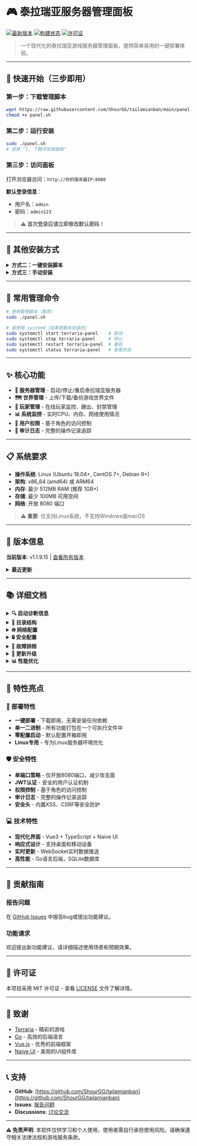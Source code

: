 # 🎮 泰拉瑞亚服务器管理面板

[![最新版本](https://img.shields.io/github/v/release/ShourGG/tailamianban?style=flat-square)](https://github.com/ShourGG/tailamianban/releases/latest)
[![构建状态](https://img.shields.io/github/actions/workflow/status/ShourGG/tailamianban/release.yml?style=flat-square)](https://github.com/ShourGG/tailamianban/actions)
[![许可证](https://img.shields.io/github/license/ShourGG/tailamianban?style=flat-square)](LICENSE)

> 一个现代化的泰拉瑞亚游戏服务器管理面板，提供简单易用的一键部署体验。

---

## 🚀 快速开始（三步即用）

### 第一步：下载管理脚本

```bash
wget https://raw.githubusercontent.com/ShourGG/tailamianban/main/panel.sh
chmod +x panel.sh
```

### 第二步：运行安装

```bash
sudo ./panel.sh
# 选择 "1. 下载并安装面板"
```

### 第三步：访问面板

打开浏览器访问：`http://你的服务器IP:8080`

**默认登录信息**：
- 用户名：`admin`
- 密码：`admin123`

> ⚠️ **首次登录后请立即修改默认密码！**

---

## 📖 其他安装方式

<details>
<summary><b>方式二：一键安装脚本</b></summary>

```bash
curl -fsSL https://raw.githubusercontent.com/ShourGG/tailamianban/main/scripts/install.sh | sudo bash
```

安装完成后自动启动，访问 `http://你的服务器IP:8080`

</details>

<details>
<summary><b>方式三：手动安装</b></summary>

```bash
# 1. 下载最新版本
wget https://github.com/ShourGG/tailamianban/releases/latest/download/terraria-panel-linux-amd64.tar.gz

# 2. 解压文件
tar -xzf terraria-panel-linux-amd64.tar.gz
cd terraria-panel

# 3. 启动面板
chmod +x scripts/run.sh
./scripts/run.sh start

# 4. 访问面板
http://localhost:8080
```

</details>

---

## 🔧 常用管理命令

```bash
# 使用管理脚本（推荐）
sudo ./panel.sh

# 或使用 systemd（如果是脚本安装的）
sudo systemctl start terraria-panel    # 启动
sudo systemctl stop terraria-panel     # 停止
sudo systemctl restart terraria-panel  # 重启
sudo systemctl status terraria-panel   # 查看状态
```

---

## ✨ 核心功能

- **🎯 服务器管理** - 启动/停止/重启泰拉瑞亚服务器
- **🗺️ 世界管理** - 上传/下载/备份游戏世界文件
- **👥 玩家管理** - 在线玩家监控、踢出、封禁管理
- **📊 系统监控** - 实时CPU、内存、网络使用情况
- **🔐 用户权限** - 基于角色的访问控制
- **📝 审计日志** - 完整的操作记录追踪

---

## 📋 系统要求

- **操作系统**: Linux (Ubuntu 18.04+, CentOS 7+, Debian 9+)
- **架构**: x86_64 (amd64) 或 ARM64
- **内存**: 最少 512MB RAM (推荐 1GB+)
- **存储**: 最少 100MB 可用空间
- **网络**: 开放 8080 端口

> ⚠️ **重要**: 仅支持Linux系统，不支持Windows或macOS

---

## 📢 版本信息

**当前版本**: v1.1.9.15 | [查看所有版本](https://github.com/ShourGG/tailamianban/releases)

<details>
<summary><b>最近更新</b></summary>

- **v1.1.9.15** (2025-10-01) - 📝 更新 README 版本号和日期信息
- **v1.1.9.14** (2025-10-01) - 🧹 优化仓库结构，只保留核心项目文件
- **v1.1.9.13** (2025-10-01) - 🔧 改进 .gitignore 配置
- **v1.1.9.12** (2025-10-01) - ✨ 自动生成分类更新日志

</details>

---

## 📚 详细文档

<details>
<summary><b>🔍 启动诊断信息</b></summary>

启动时会自动显示完整的系统诊断信息：

```
╔════════════════════════════════════════════════╗
║   泰拉瑞亚服务器管理面板 - 诊断信息           ║
║   Terraria Server Management Panel            ║
╚════════════════════════════════════════════════╝

📦 Version: v1.1.9 (Build: release)
🐹 Go Version: go1.22.x
💻 OS/Arch: linux/amd64
📂 Working Dir: /path/to/panel
🔧 CPU Cores: 4

🔍 Environment Configuration:
  • PORT: 8080 (default)
  • GIN_MODE: release (default)
  • DB_PATH: ./data/panel.db (default)
  • DATA_DIR: ./data (default)

📁 Path Check:
  ✅ Frontend assets exists at ./dist
  ✅ Data directory exists at ./data
```

</details>

<details>
<summary><b>📁 目录结构</b></summary>

```
terraria-panel/
├── terraria-panel          # 主程序二进制文件
├── dist/                    # 前端静态资源 (已构建)
├── scripts/                 # 管理脚本
│   ├── run.sh              # 主管理脚本
│   └── install.sh          # 一键安装脚本
├── data/                    # 数据目录 (运行时创建)
│   ├── panel.db            # SQLite数据库
│   └── worlds/             # 世界文件存储
├── logs/                    # 日志目录 (运行时创建)
├── configs/                 # 配置文件目录
└── README.md               # 说明文档
```

</details>

<details>
<summary><b>🌐 网络配置</b></summary>

### 端口说明
- **8080** - 面板Web界面端口 (必须开放)
- **7777** - 泰拉瑞亚服务器端口 (内网，不对外开放)

### 防火墙配置

```bash
# UFW (Ubuntu/Debian)
sudo ufw allow 8080/tcp

# firewalld (CentOS/RHEL)
sudo firewall-cmd --permanent --add-port=8080/tcp
sudo firewall-cmd --reload

# iptables
sudo iptables -A INPUT -p tcp --dport 8080 -j ACCEPT
```

</details>

<details>
<summary><b>🔒 安全配置</b></summary>

### 1. 修改默认密码
首次登录后立即在"设置"页面修改管理员密码。

### 2. 配置SSL证书 (推荐)
使用Nginx反向代理配置HTTPS：

```nginx
server {
    listen 443 ssl;
    server_name your-domain.com;
    
    ssl_certificate /path/to/cert.pem;
    ssl_certificate_key /path/to/key.pem;
    
    location / {
        proxy_pass http://127.0.0.1:8080;
        proxy_set_header Host $host;
        proxy_set_header X-Real-IP $remote_addr;
        proxy_set_header X-Forwarded-For $proxy_add_x_forwarded_for;
        proxy_set_header X-Forwarded-Proto $scheme;
    }
}
```

### 3. 限制访问IP (可选)
在防火墙中限制只允许特定IP访问8080端口。

</details>

<details>
<summary><b>🐛 故障排除</b></summary>

### 常见问题

#### 1. 面板无法启动
```bash
# 查看详细日志
./scripts/run.sh logs

# 检查端口占用
sudo netstat -tlnp | grep 8080

# 检查权限
ls -la terraria-panel
```

#### 2. 无法访问面板
```bash
# 检查防火墙状态
sudo ufw status
sudo firewall-cmd --list-ports

# 检查服务状态
./scripts/run.sh status
```

#### 3. 泰拉瑞亚服务器无法启动
- 确保已正确配置泰拉瑞亚服务器路径
- 检查世界文件是否存在且有效
- 查看服务器日志获取详细错误信息

### 日志位置
- **面板日志**: `./logs/terraria-panel.log`
- **系统日志**: `journalctl -u terraria-panel`
- **泰拉瑞亚服务器日志**: 在面板中查看

</details>

<details>
<summary><b>🔄 更新升级</b></summary>

### 自动更新 (推荐)
```bash
# 使用管理脚本更新
sudo ./panel.sh
# 选择 "2. 更新面板"
```

### 手动更新
```bash
# 1. 停止服务
./scripts/run.sh stop

# 2. 备份数据
cp -r data/ data_backup/

# 3. 下载新版本
wget https://github.com/ShourGG/tailamianban/releases/latest/download/terraria-panel-linux-amd64.tar.gz

# 4. 替换程序文件
tar -xzf terraria-panel-linux-amd64.tar.gz
cp terraria-panel-new/terraria-panel ./

# 5. 重启服务
./scripts/run.sh start
```

</details>

<details>
<summary><b>📊 性能优化</b></summary>

### 系统优化建议
1. **内存**: 建议至少1GB RAM，重度使用建议2GB+
2. **存储**: 使用SSD存储提升数据库性能
3. **网络**: 确保稳定的网络连接
4. **备份**: 定期备份`data/`目录

### 监控建议
- 定期检查系统资源使用情况
- 监控面板访问日志
- 设置自动备份计划

</details>

---

## 🎯 特性亮点

### 🚀 部署特性
- **一键部署** - 下载即用，无需安装任何依赖
- **单一二进制** - 所有功能打包在一个可执行文件中
- **零配置启动** - 默认配置开箱即用
- **Linux专用** - 专为Linux服务器环境优化

### 🛡️ 安全特性
- **单端口策略** - 仅开放8080端口，减少攻击面
- **JWT认证** - 安全的用户认证机制
- **权限控制** - 基于角色的访问控制
- **审计日志** - 完整的操作记录追踪
- **安全头** - 内置XSS、CSRF等安全防护

### 💻 技术特性
- **现代化界面** - Vue3 + TypeScript + Naive UI
- **响应式设计** - 支持桌面和移动设备
- **实时更新** - WebSocket实时数据推送
- **高性能** - Go语言后端，SQLite数据库

---

## 🤝 贡献指南

### 报告问题
在 [GitHub Issues](https://github.com/ShourGG/tailamianban/issues) 中报告bug或提出功能建议。

### 功能请求
欢迎提出新功能建议，请详细描述使用场景和预期效果。

---

## 📄 许可证

本项目采用 MIT 许可证 - 查看 [LICENSE](LICENSE) 文件了解详情。

---

## 🙏 致谢

- [Terraria](https://terraria.org/) - 精彩的游戏
- [Go](https://golang.org/) - 高效的后端语言
- [Vue.js](https://vuejs.org/) - 优秀的前端框架
- [Naive UI](https://www.naiveui.com/) - 美观的UI组件库

---

## 📞 支持

- **GitHub**: [https://github.com/ShourGG/tailamianban](https://github.com/ShourGG/tailamianban)
- **Issues**: [报告问题](https://github.com/ShourGG/tailamianban/issues)
- **Discussions**: [讨论交流](https://github.com/ShourGG/tailamianban/discussions)

---

**⚠️ 免责声明**: 本软件仅供学习和个人使用，使用者需自行承担使用风险。请确保遵守相关法律法规和游戏服务条款。
